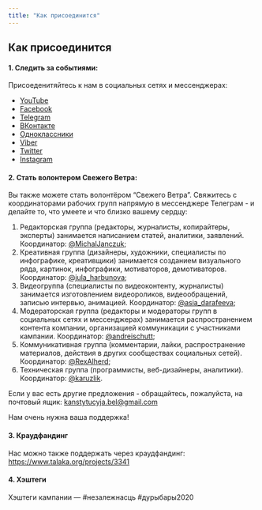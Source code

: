 ```yaml
---
title: "Как присоединится"
---
```


## Как присоединится

#### 1. Следить за событиями:
 
Присоеденитяйтесь к нам в социальных сетях и мессенджерах:
- [YouTube](https://www.youtube.com/channel/UCPrAHimL4WejRN7udYFN_Sg)
- [Facebook](https://www.facebook.com/svezhyvecer)
- [Telegram](https://t.me/svezhyvecer)
- [ВКонтакте](https://vk.com/svezhyvecer)
- [Одноклассники](https://ok.ru/svezhyvecer)
- [Viber](ttps://bit.ly/2mr6RaI)
- [Twitter](https://twitter.com/svezhyvecer)
- [Instagram](https://instagram.com/constitution_be)


#### 2. Стать волонтером Свежего Ветра:

Вы также можете стать волонтёром “Свежего Ветра”. 
Свяжитесь с координаторами рабочих групп напрямую в мессенджере Телеграм - 
и делайте то, что умеете и что близко вашему сердцу:

1. Редакторская группа (редакторы, журналисты, копирайтеры, эксперты) занимается написанием статей, 
   аналитики, заявлений. Координатор: [@MichalJanczuk](https://t.me/MichalJanczuk);
2. Креативная группа (дизайнеры, художники, специалисты по инфографике, креативщики) 
   занимается созданием визуального ряда, картинок, инфографики, мотиваторов, 
   демотиваторов. Координатор: [@jula_harbunova](https://t.me/jula_harbunova);
3. Видеогруппа (специалисты по видеоконтенту, журналисты) занимается 
   изготовлением видеороликов, видеообращений, записью интервью, анимацией. 
   Координатор: [@asia_darafeeva](https://t.me/asia_darafeeva);
4. Модераторская группа (редакторы и модераторы групп в социальных сетях и мессенджерах) 
   занимается распространением контента компании, организацией коммуникации с участниками кампании. 
   Координатор: [@andreischutt](https://t.me/andreischutt);
5. Коммуникативная группа (комментарии, лайки, распространение материалов, действия в других 
   сообществах социальных сетей). Координатор: [@RexAlherd](https://t.me/RexAlherd);
6. Техническая группа (программисты, веб-дизайнеры, аналитики). Координатор: [@karuzlik](https://t.me/karuzlik).

Если у вас есть другие предложения - обращайтесь, пожалуйста, на почтовый ящик: 
[kanstytucyja.bel@gmail.com](mailto:kanstytucyja.bel@gmail.com)

Нам очень нужна ваша поддержка!

#### 3. Краудфандинг 

Нас можно также поддержать через краудфандинг: https://www.talaka.org/projects/3341

#### 4. Хэштеги

Хэштеги кампании — #незалежнасць #дурыбары2020 
